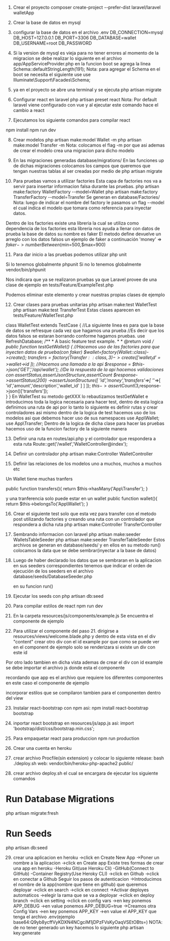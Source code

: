 1. Crear el proyecto
    composer create-project --prefer-dist laravel/laravel walletApp
2. Crear la base de datos en mysql
3. configurar la base de datos en el archivo .env
DB_CONNECTION=mysql
DB_HOST=127.0.0.1
DB_PORT=3306
DB_DATABASE=wallet
DB_USERNAME=root
DB_PASSWORD

4. Si la version de mysql es vieja para no tener errores al momento de la migracion se debe realizar lo siguiente
    en el archivo app/AppServiceProvider.php
    en la funcion boot
    se agrega la linea
    Schema::defaultStringLength(191);
Nota: para agregar el Schema en el boot se necesita el siguiente use
    use Illuminate\Support\Facades\Schema;
5. ya en el proyecto se abre una terminal y se ejecuta
    php artisan migrate

6. Configurar react en laravel
    php artisan preset react
Nota: Por default laravel viene configurado con vue y al ejecutar este comando hace el cambio a react

7. Ejecutamos los siguiente comandos para compilar react

npm install
npm run dev

8. Crear modelos
    php artisan make:model Wallet -m
    php artisan make:model Transfer -m
Nota: colocamos el flag -m por que asi ademas de crear el modelo crea una migracion para dicho modelo
9. En las migraciones generadas database/migrations/
    En las funciones up de dichas migraciones
    colocamos los campos que queremos que tengan nuestras tablas al ser creadas por medio de 
    php artisan migrate

10. Para pruebas vamos a utilizar factories
    Esta capa de factories nos va a servir para insertar informacion falsa durante las pruebas.
    php artisan make:factory WalletFactory --model=Wallet
    php artisan make:factory TransferFactory --model=Transfer
Se generan en database/Factories/
Nota: luego de indicar el nombre del factory le pasamos un flag --model el cual indica el modelo que tomara como referencia para inyectar datos.

Dentro de los factories existe una libreria la cual 
se utiliza como dependencia de los factories esta libreria nos ayuda a llenar con datos de prueba la base de datos su nombre es faker
El metodo define devuelve un arreglo con los datos falsos
un ejemplo de faker a continuación
'money' => $faker->numberBetween($min=500,$max=900)

 
11. Para dar inicio a las pruebas podemos utilizar php unit

Si lo tenemos globalmente
phpunit
Si no lo tenemos globalmente
vendor/bin/phpunit

Nos indicara que ya se realizaron pruebas ya que Laravel provee de una clase de ejemplo en 
tests/Feature/ExampleTest.php

Podemos eliminar este elemento y crear nuestras propias clases de ejemplo

12. Crear clases para pruebas unitarias
    php artisan make:test WalletTest
    php artisan make:test TransferTest
    Estas clases aparecen en tests/Feature/WalletTest.php

class WalletTest extends TestCase
{
    //La siguiente linea es para que la base de datos se refresque cada vez que hagamos una prueba
    //Es decir que los datos falsos se estaran borrando conforme hagamos pruebas.
    use RefreshDatabase;
    /**
     * A basic feature test example.
     *
     * @return void
     */
    public function testGetWallet()
    {
        //Hacemos uso de las factories para que inyecten datos de prueba(con faker)
        $wallet=factory(Wallet::class)->create();
        $transfers=factory(Transfer::class,3)->create([
            'wallet_id'=>$wallet->id
        ]);
        //Hacemos una llamada a la api
        $response = $this->json('GET','/api/wallet');
        //De la respuesta de la api hacemos validaciones con assertStatus,assertJsonStructure,assertCount 
        $response->assertStatus(200)
                ->assertJsonStructure([
                    'id','money','transfers'=>[
                        '*'=>[
                            'id','amount','description','wallet_id'
                        ]
                    ]
                ]); 
        $this->assertCount(3,$response->json()['transfers']);       
    }
}
En WalletTest su metodo getXXX lo rebautizamos testGetWallet
e introducimos toda la logica necesaria para hacer test, dentro de esta logica definimos una ruta
de api por lo tanto lo siguiente es definir rutas y crear controladores asi mismo dentro de la logica
de test hacemos uso de los modelos asi que debemos hacer uso de sus namespaces
use App\Wallet;
use App\Transfer;
Dentro de la logica de dicha clase para hacer las pruebas hacemos uso de la funcion factory
de la siguiente manera

13. Definir una ruta en routes/api.php y el controlador que respondera a esta ruta
    Route::get('/wallet','WalletController@index');
14. Definir un controlador
    php artisan make:Controller WalletController

15. Definir las relaciones de los modelos uno a muchos, muchos a muchos etc

Un Wallet tiene muchas tranfers

public function transfers(){
        return $this->hasMany('App\Transfer');
}

y una tranferencia solo puede estar en un wallet
public function wallet(){
        return $this->belongsTo('App\Wallet');
}

16. Crear el siguiente test solo que esta vez para transfer con el metodo post utilizando factories y 
creando una ruta con un controlador que respondera 
a dicha ruta
    php artisan make:Controller TransferController

17. Sembrando informacion con laravel
    php artisan make:seeder WalletsTableSeeder
    php artisan make:seeder TransferTableSeeder
Estos archivos se generan en database/seeds/
y en ellos en su metodo run() colocamos la data
que se debe sembrar(inyectar a la base de datos)

18. Luego de haber declarado los datos que se sembraran en la aplicacion 
    en sus seeders correspondientes tenemos que indicar el orden 
    de ejecución de los seeders en el archivo
    database/seeds/DatabaseSeeder.php

    en  su funcion run()

19. Ejecutar los seeds con
    php artisan db:seed

20. Para compilar estilos de react
    npm run dev

21. En la carpeta resources/js/components/example.js
Se encuentra el componente de ejemplo

22. Para utilizar el componente del paso 21.
dirigirse a resources/views/welcome.blade.php
y dentro de esta vista en el div "content"
crear otro div con el id example por que como se puede ver en el component de ejemplo solo se renderizara si existe un div con este id

Por otro lado tambien en dicha vista ademas de crear el div con id example se debe importar el archivo js donde esta el componente
<script type="text/javascript" src="js/app.js">
</script>

recordando que app es el archivo que requiere los diferentes componentes en este caso el componente de ejemplo

incorporar estilos que se compilaron tambien para el componenten dentro del view

<link rel="stylesheet" href="css/app.css">

23. Instalar react-bootstrap con npm asi:
    npm install react-bootstrap bootstrap

24. inportar react bootstrap en
    resources/js/app.js
    asi:
    import 'bootstrap/dist/css/bootstrap.min.css';

25. Para empaquetar react para produccion 
npm run production

26. Crear una cuenta en heroku

27. crear archivo Procfile(sin extension) y colocar lo siguiente
release: bash ./deploy.sh
web: vendor/bin/heroku-php-apache2 public/

28. crear archivo deploy.sh el cual se encargara de ejecutar los siguiente comandos

# Run Database Migrations
php artisan migrate:fresh

# Run Seeds

php artisan db:seed

29. crear una aplicacion en heroku
->click en Create New App
->Poner un nombre a la aplicacion
->click en Create app
Existe tres formas de crear una app en heroku
-Heroku Git(use Heroku Cli)
-GitHub(Connect to GitHub)
-Container Registry(Use Heroky CLI)
->click en Github
->click en conectar a Github
Seguir los pasos de autenticacion
->Introducimos el nombre de la app(nombre que tiene en github) que queremos deployar 
->click en search
->click en connect
->Activar deployes automaticos
->elegir la rama que se va a deployar
->click en deploy branch
->click en setting
->click en config vars
->en key ponemos APP_DEBUG
->en value ponemos APP_DEBUG=true
->Creamos otra Config Vars
->en key ponemos APP_KEY
->en value el APP_KEY que tenga el archivo .env(ejemplo base64:Q9yb8ycffVyKDXN4NCgciM1jDPzFVsKyOaqVSEtOBts=)
NOTA: de no tener generado un key hacemos lo siguiente
php artisan key:generate
